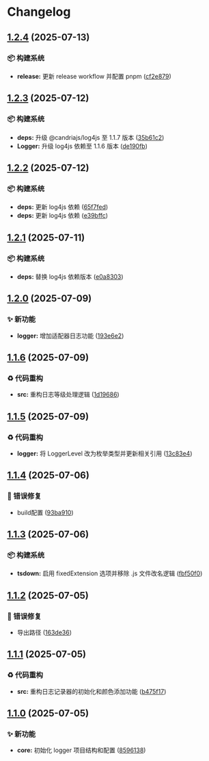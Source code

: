 # Changelog

## [1.2.4](https://github.com/PuniCore/logger/compare/v1.2.3...v1.2.4) (2025-07-13)


### 📦️ 构建系统

* **release:** 更新 release workflow 并配置 pnpm ([cf2e879](https://github.com/PuniCore/logger/commit/cf2e8795d94ed7a8ff860871b421116880ffb6cd))

## [1.2.3](https://github.com/PuniCore/logger/compare/v1.2.2...v1.2.3) (2025-07-12)


### 📦️ 构建系统

* **deps:** 升级 @candriajs/log4js 至 1.1.7 版本 ([35b61c2](https://github.com/PuniCore/logger/commit/35b61c284a70e74fda83162b64b5c053762ddf9c))
* **Logger:** 升级 log4js 依赖至 1.1.6 版本 ([de190fb](https://github.com/PuniCore/logger/commit/de190fbf507c05627bbf593308c7fc778f013d58))

## [1.2.2](https://github.com/PuniCore/logger/compare/v1.2.1...v1.2.2) (2025-07-12)


### 📦️ 构建系统

* **deps:** 更新 log4js 依赖 ([65f7fed](https://github.com/PuniCore/logger/commit/65f7fed0aca272f52434141dc198825deebfa69b))
* **deps:** 更新 log4js 依赖 ([e39bffc](https://github.com/PuniCore/logger/commit/e39bffcf5e0ed6ef75ad86dbd15f119dd744572d))

## [1.2.1](https://github.com/PuniCore/logger/compare/v1.2.0...v1.2.1) (2025-07-11)


### 📦️ 构建系统

* **deps:** 替换 log4js 依赖版本 ([e0a8303](https://github.com/PuniCore/logger/commit/e0a8303955fb83ae9a0eb1c0211be263b2569f78))

## [1.2.0](https://github.com/PuniCore/logger/compare/v1.1.6...v1.2.0) (2025-07-09)


### ✨ 新功能

* **logger:** 增加适配器日志功能 ([193e6e2](https://github.com/PuniCore/logger/commit/193e6e2748d5fa864be340473095087bec26c33b))

## [1.1.6](https://github.com/PuniCore/logger/compare/v1.1.5...v1.1.6) (2025-07-09)


### ♻️ 代码重构

* **src:** 重构日志等级处理逻辑 ([1d19686](https://github.com/PuniCore/logger/commit/1d196863da4f00b0045160ad82e83762a422cc12))

## [1.1.5](https://github.com/PuniCore/logger/compare/v1.1.4...v1.1.5) (2025-07-09)


### ♻️ 代码重构

* **logger:** 将 LoggerLevel 改为枚举类型并更新相关引用 ([13c83e4](https://github.com/PuniCore/logger/commit/13c83e47045559eb15de5ea1d76685a3b98fa8bc))

## [1.1.4](https://github.com/PuniCore/logger/compare/v1.1.3...v1.1.4) (2025-07-06)


### 🐛 错误修复

* build配置 ([93ba910](https://github.com/PuniCore/logger/commit/93ba9106f6355f865586f7d2f85384aeac27f963))

## [1.1.3](https://github.com/PuniCore/logger/compare/v1.1.2...v1.1.3) (2025-07-06)


### 📦️ 构建系统

* **tsdown:** 启用 fixedExtension 选项并移除 .js 文件改名逻辑 ([fbf50f0](https://github.com/PuniCore/logger/commit/fbf50f08308ce36592641a8df52150e8fdfefda9))

## [1.1.2](https://github.com/PuniCore/logger/compare/v1.1.1...v1.1.2) (2025-07-05)


### 🐛 错误修复

* 导出路径 ([163de36](https://github.com/PuniCore/logger/commit/163de36589c54477cd4f23698e6e65e82b1ca2da))

## [1.1.1](https://github.com/PuniCore/logger/compare/v1.1.0...v1.1.1) (2025-07-05)


### ♻️ 代码重构

* **src:** 重构日志记录器的初始化和颜色添加功能 ([b475f17](https://github.com/PuniCore/logger/commit/b475f17c20586095c85e882fe86ebbe0a57d3e33))

## [1.1.0](https://github.com/PuniCore/logger/compare/v1.0.0...v1.1.0) (2025-07-05)


### ✨ 新功能

* **core:** 初始化 logger 项目结构和配置 ([8596138](https://github.com/PuniCore/logger/commit/85961380d81eab9e59bfae61c998c074b52abac3))
